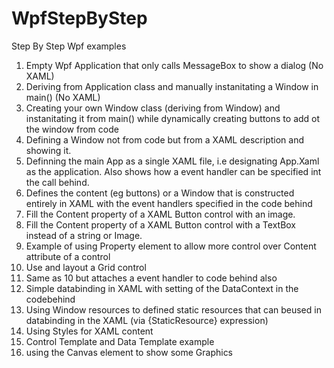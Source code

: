 # WpfStepByStep
Step By Step Wpf examples

1. Empty Wpf Application that only calls MessageBox to show a dialog (No XAML)
2. Deriving from Application class and manually instanitating a Window in main() (No XAML)
3. Creating your own Window class (deriving from Window) and instanitating it from main() while dynamically creating buttons to add ot the window from code
4. Defining a Window not from code but from a XAML description and showing it.
5. Definning the main App as a single XAML file, i.e designating App.Xaml as the application. Also shows how a event handler can be specified int the call behind. 
6. Defines the content (eg buttons) or a Window that is constructed entirely in XAML with the event handlers specified in the code behind
7. Fill the Content property of a XAML Button control with an image.
8. Fill the Content property of a XAML Button control with a TextBox instead of a string or Image.
9. Example of using Property element to allow more control over Content attribute of a control
10. Use and layout a Grid control 
11. Same as 10 but attaches a event handler to code behind also
12. Simple databinding in XAML with setting of the DataContext in the codebehind
13. Using Window resources to defined static resources that can beused in databinding in the XAML (via {StaticResource} expression)
14. Using Styles for XAML content 
15. Control Template and Data Template example
16. using the Canvas element to show some Graphics
